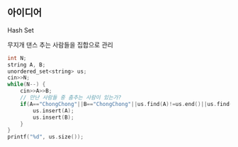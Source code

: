 ## 아이디어
Hash Set

무지개 댄스 추는 사람들을 집합으로 관리
```cpp
int N;
string A, B;
unordered_set<string> us;
cin>>N;
while(N--) {
	cin>>A>>B;
	// 만난 사람들 중 춤추는 사람이 있는가?
	if(A=="ChongChong"||B=="ChongChong"||us.find(A)!=us.end()||us.find(B)!=us.end()) {
		us.insert(A);
		us.insert(B);
	}
}
printf("%d", us.size());
```
